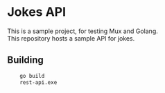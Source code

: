 
# Jokes API 
This is a sample project, for testing Mux and Golang.  
This repository hosts a sample API for jokes.  

## Building
```sh
    go build
    rest-api.exe
```